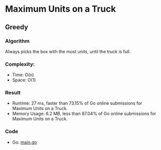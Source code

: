 # Maximum Units on a Truck


## Greedy

### Algorithm

Always picks the box with the most units, until the truck is full.

### Complexity: 

- Time: O(n)
- Space: O(1)

### Result

- Runtime: 27 ms, faster than 73.15% of Go online submissions for Maximum Units on a Truck.
- Memory Usage: 6.2 MB, less than 87.04% of Go online submissions for Maximum Units on a Truck.

### Code

- Go: [main.go](#maingo)